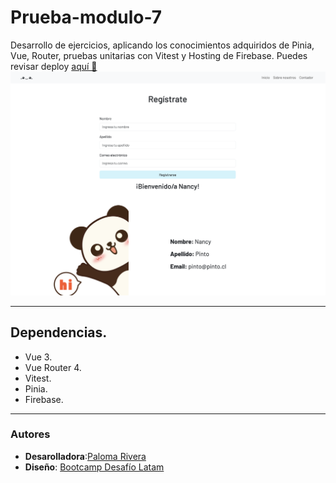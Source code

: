 # Prueba-modulo-7

Desarrollo de ejercicios, aplicando los conocimientos adquiridos de Pinia, Vue, Router, pruebas unitarias con Vitest y Hosting de Firebase.
Puedes revisar deploy [aquí 🚀](https://prueba-modulo-7-d89ff.web.app/)
![](/public/preview-prueba-modulo-7.png)

---

## Dependencias.

- Vue 3.
- Vue Router 4.
- Vitest.
- Pinia.
- Firebase.

---

### Autores

- **Desarolladora**:[Paloma Rivera](https://github.com/SingularPigeon)
- **Diseño**: [Bootcamp Desafío Latam](desafiolatam.com)
